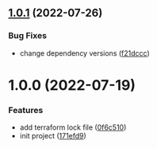 ## [1.0.1](https://github.com/cktf/terraform-aws-wireguard/compare/1.0.0...1.0.1) (2022-07-26)


### Bug Fixes

* change dependency versions ([f21dccc](https://github.com/cktf/terraform-aws-wireguard/commit/f21dccce7641f81ae4f6e99a81e29cea7761a60a))

# 1.0.0 (2022-07-19)


### Features

* add terraform lock file ([0f6c510](https://github.com/cktf/terraform-aws-wireguard/commit/0f6c51080ba3f29fcb9087b54ddd35d507290983))
* init project ([171efd9](https://github.com/cktf/terraform-aws-wireguard/commit/171efd971d57f1e20777b9c85a0bdf18e607c49b))
